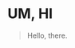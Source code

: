 # UM, HI

> Hello, there.

[//]: # (created in 2025/02/25 00.21)
[//]: # (changed purpose from data-structure summary to gitHub pages in 2025/03/02)